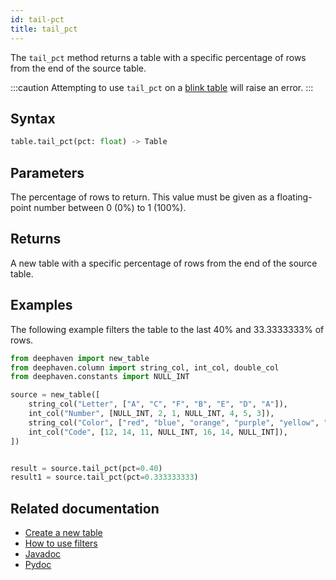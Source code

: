 ```yaml
---
id: tail-pct
title: tail_pct
---
```


The `tail_pct` method returns a table with a specific percentage of rows from the end of the source table.

:::caution
Attempting to use `tail_pct` on a [blink table](../../../conceptual/table-types.md#blink) will raise an error.
:::

## Syntax

```python syntax
table.tail_pct(pct: float) -> Table
```

## Parameters

<ParamTable>
<Param name="pct" type="float">

The percentage of rows to return. This value must be given as a floating-point number between 0 (0%) to 1 (100%).

</Param>
</ParamTable>

## Returns

A new table with a specific percentage of rows from the end of the source table.

## Examples

The following example filters the table to the last 40% and 33.3333333% of rows.

```python order=source,result,result1
from deephaven import new_table
from deephaven.column import string_col, int_col, double_col
from deephaven.constants import NULL_INT

source = new_table([
    string_col("Letter", ["A", "C", "F", "B", "E", "D", "A"]),
    int_col("Number", [NULL_INT, 2, 1, NULL_INT, 4, 5, 3]),
    string_col("Color", ["red", "blue", "orange", "purple", "yellow", "pink", "blue"]),
    int_col("Code", [12, 14, 11, NULL_INT, 16, 14, NULL_INT]),
])


result = source.tail_pct(pct=0.40)
result1 = source.tail_pct(pct=0.333333333)
```

## Related documentation

- [Create a new table](../../../how-to-guides/new-table.md)
- [How to use filters](../../../how-to-guides/use-filters.md)
- [Javadoc](<https://deephaven.io/core/javadoc/io/deephaven/engine/table/Table.html#tailPct(double)>)
- [Pydoc](https://deephaven.io/core/pydoc/code/deephaven.table.html?highlight=tail#deephaven.table.Table.tail_pct)
